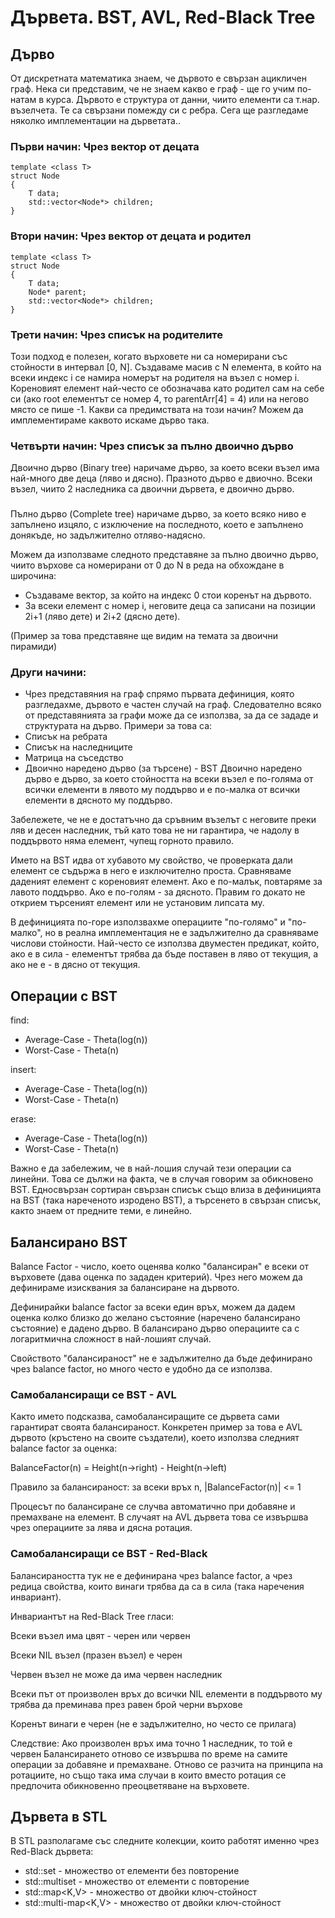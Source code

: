 # Дървета. BST, AVL, Red-Black Tree
## Дърво
От дискретната математика знаем, че дървото е свързан ацикличен граф. Нека си представим, че не знаем какво е граф - ще го учим по-натам в курса. Дървото е структура от данни, чиито елементи са т.нар. възелчета. Те са свързани помежду си с ребра. Сега ще разгледаме няколко имплементации на дърветата..

### Първи начин: Чрез вектор от децата
```
template <class T>
struct Node
{
    T data;
    std::vector<Node*> children;
}
```
### Втори начин: Чрез вектор от децата и родител
```
template <class T>
struct Node
{
    T data;
    Node* parent;
    std::vector<Node*> children;
}
```
### Трети начин: Чрез списък на родителите
Този подход е полезен, когато върховете ни са номерирани със стойности в интервал [0, N]. Създаваме масив с N елемента, в който на всеки индекс i се намира номерът на родителя на възел с номер i. Кореновият елемент най-често се обозначава като родител сам на себе си (ако root елементът се номер 4, то parentArr[4] = 4) или на негово място се пише -1. Какви са предимствата на този начин? Можем да имплементираме каквото искаме дърво така.

### Четвърти начин: Чрез списък за пълно двоично дърво
Двоично дърво (Binary tree) наричаме дърво, за което всеки възел има най-много две деца (ляво и дясно). Празното дърво е двиочно. Всеки възел, чиито 2 наследника са двоични дървета, е двоично дърво.
### 
Пълно дърво (Complete tree) наричаме дърво, за което всяко ниво е запълнено изцяло, с изключение на последното, което е запълнено донякъде, но задължително отляво-надясно.

Можем да използваме следното представяне за пълно двоично дърво, чиито върхове са номерирани от 0 до N в реда на обхождане в широчина:
* Създаваме вектор, за който на индекс 0 стои коренът на дървото.
* За всеки елемент с номер i, неговите деца са записани на позиции 2i+1 (ляво дете) и 2i+2 (дясно дете).

(Пример за това представяне ще видим на темата за двоични пирамиди)

### Други начини:
* Чрез представяния на граф спрямо първата дефиниция, която разгледахме, дървото е частен случай на граф. Следователно всяко от представянията за графи може да се използва, за да се зададе и структурата на дърво. Примери за това са:
*   Списък на ребрата
*   Списък на наследниците
*   Матрица на съседство
* Двоично наредено дърво (за търсене) - BST
Двоично наредено дърво е дърво, за което стойността на всеки възел е по-голяма от всички елементи в лявото му поддърво и е по-малка от всички елементи в дясното му поддърво.

Забележете, че не е достатъчно да сръвним възелът с неговите преки ляв и десен наследник, тъй като това не ни гарантира, че надолу в поддървото няма елемент, чупещ горното правило.

Името на BST идва от хубавото му свойство, че проверката дали елемент се съдържа в него е изключително проста. Сравняваме даденият елемент с кореновият елемент. Ако е по-малък, повтаряме за лавото поддърво. Ако е по-голям - за дясното. Правим го докато не открием търсеният елемент или не установим липсата му.

В дефиницията по-горе използвахме операциите "по-голямо" и "по-малко", но в реална имплементация не е задължително да сравняваме числови стойности. Най-често се използва двуместен предикат, който, ако е в сила - елементът трябва да бъде поставен в ляво от текущия, а ако не е - в дясно от текущия.

## Операции с BST

find:
* Average-Case - Theta(log(n))
* Worst-Case - Theta(n)

insert:
* Average-Case - Theta(log(n))
* Worst-Case - Theta(n)

erase:
* Average-Case - Theta(log(n))
* Worst-Case - Theta(n)

Важно е да забележим, че в най-лошия случай тези операции са линейни. Това се дължи на факта, че в случая говорим за обикновено BST. Едносвързан сортиран свързан списък също влиза в дефиницията на BST (така нареченото изродено BST), а търсенето в свързан списък, както знаем от предните теми, е линейно.

## Балансирано BST
Balance Factor - число, което оценява колко "балансиран" е всеки от върховете (дава оценка по зададен критерий). Чрез него можем да дефинираме изисквания за балансиране на дървото.

Дефинирайки balance factor за всеки един връх, можем да дадем оценка колко близко до желано състояние (наречено балансирано състояние) е дадено дърво. В балансирано дърво операциите са с логаритмична сложност в най-лошият случай.

Свойството "балансираност" не е задължително да бъде дефинирано чрез balance factor, но много често е удобно да се използва.

### Самобалансиращи се BST - AVL
Както името подсказва, самобалансиращите се дървета сами гарантират своята балансираност. Конкретен пример за това е AVL дървото (кръстено на своите създатели), което използва следният balance factor за оценка:

BalanceFactor(n) = Height(n->right) - Height(n->left)

Правило за балансираност: за всеки връх n, |BalanceFactor(n)| <= 1

Процесът по балансиране се случва автоматично при добавяне и премахване на елемент. В случаят на AVL дървета това се извършва чрез операциите за лява и дясна ротация.

### Самобалансиращи се BST - Red-Black
Балансираността тук не е дефинирана чрез balance factor, а чрез редица свойства, които винаги трябва да са в сила (така наречения инвариант).

Инвариантът на Red-Black Tree гласи:

Всеки възел има цвят - черен или червен

Всеки NIL възел (празен възел) е черен

Червен възел не може да има червен наследник

Всеки път от произволен връх до всички NIL елементи в поддървото му трябва да преминава през равен брой черни върхове

Коренът винаги е черен (не е задължително, но често се прилага)

Следствие: Ако произволен връх има точно 1 наследник, то той е червен
Балансирането отново се извършва по време на самите операции за добавяне и премахване. Отново се разчита на принципа на ротациите, но също така има случаи в които вместо ротация се предпочита обикновенно преоцветяване на върховете.

## Дървета в STL
В STL разполагаме със следните колекции, които работят именно чрез Red-Black дървета:
* std::set<T> - множество от елементи без повторение
* std::multiset<T> - множество от елементи с повторение
* std::map<K,V> - множество от двойки ключ-стойност
* std::multi-map<K,V> - множество от двойки ключ-стойност
